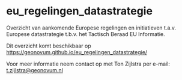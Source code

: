# eu_regelingen_datastrategie
Overzicht van aankomende Europese regelingen en initiatieven t.a.v. Europese datastrategie
t.b.v. het Tactisch Beraad EU Informatie.

Dit overzicht komt beschikbaar op https://geonovum.github.io/eu_regelingen_datastrategie/

Voor meer informatie neem contact op met Ton Zijlstra per e-mail: t.zijlstra@geonovum.nl
